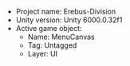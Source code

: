                                                                                                                                                                                                                                                    
<!-- UNITY CODE ASSIST INSTRUCTIONS START -->
- Project name: Erebus-Division
- Unity version: Unity 6000.0.32f1
- Active game object:
  - Name: MenuCanvas
  - Tag: Untagged
  - Layer: UI
<!-- UNITY CODE ASSIST INSTRUCTIONS END -->